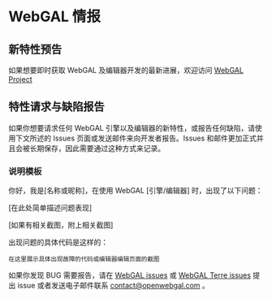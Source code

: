 # WebGAL 情报

## 新特性预告

如果想要即时获取 WebGAL 及编辑器开发的最新进展，欢迎访问 [WebGAL Project](https://github.com/users/MakinoharaShoko/projects/1)

## 特性请求与缺陷报告

如果你想要请求任何 WebGAL 引擎以及编辑器的新特性，或报告任何缺陷，请使用下文所述的 Issues 页面或发送邮件来向开发者报告。Issues 和邮件更加正式并且会被长期保存，因此需要通过这种方式来记录。

### 说明模板

你好，我是[名称或昵称]，在使用 WebGAL [引擎/编辑器] 时，出现了以下问题：

[在此处简单描述问题表现]

[如果有相关截图，附上相关截图]

出现问题的具体代码是这样的：

```
在这里展示具体出现故障的代码或编辑器编辑页面的截图
```

如果你发现 BUG 需要报告，请在  [WebGAL issues](https://github.com/MakinoharaShoko/WebGAL/issues) 或 [WebGAL Terre issues](https://github.com/MakinoharaShoko/WebGAL_Terre/issues) 提出 issue 或者发送电子邮件联系 contact@openwebgal.com 。



